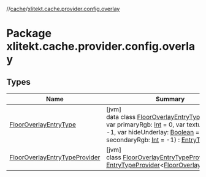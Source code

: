 //[cache](../../index.md)/[xlitekt.cache.provider.config.overlay](index.md)

# Package xlitekt.cache.provider.config.overlay

## Types

| Name | Summary |
|---|---|
| [FloorOverlayEntryType](-floor-overlay-entry-type/index.md) | [jvm]<br>data class [FloorOverlayEntryType](-floor-overlay-entry-type/index.md)(val id: [Int](https://kotlinlang.org/api/latest/jvm/stdlib/kotlin/-int/index.html), var primaryRgb: [Int](https://kotlinlang.org/api/latest/jvm/stdlib/kotlin/-int/index.html) = 0, var texture: [Int](https://kotlinlang.org/api/latest/jvm/stdlib/kotlin/-int/index.html) = -1, var hideUnderlay: [Boolean](https://kotlinlang.org/api/latest/jvm/stdlib/kotlin/-boolean/index.html) = true, var secondaryRgb: [Int](https://kotlinlang.org/api/latest/jvm/stdlib/kotlin/-int/index.html) = -1) : [EntryType](../xlitekt.cache.provider/-entry-type/index.md) |
| [FloorOverlayEntryTypeProvider](-floor-overlay-entry-type-provider/index.md) | [jvm]<br>class [FloorOverlayEntryTypeProvider](-floor-overlay-entry-type-provider/index.md) : [EntryTypeProvider](../xlitekt.cache.provider/-entry-type-provider/index.md)&lt;[FloorOverlayEntryType](-floor-overlay-entry-type/index.md)&gt; |
